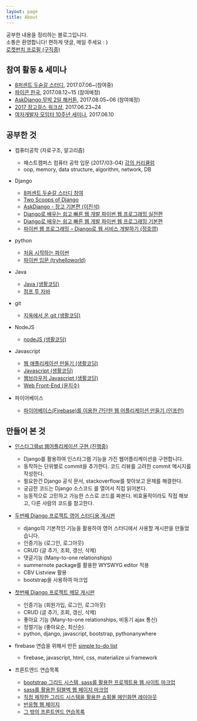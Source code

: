 ```yaml
---
layout: page
title: About
---
```


<p class="message">
  공부한 내용을 정리하는 블로그입니다.<br>
  소통은 환영합니다! 편하게 댓글, 메일 주세요 : ) <br>
  <a href="https://www.rocketpunch.com/@wayhome25">로켓펀치 프로필 (구직중)</a><br>
</p>

## 참여 활동 & 세미나
- [8퍼센트 두숟갈 스터디](https://8percent.github.io/2017-06-30/%EC%8A%A4%ED%84%B0%EB%94%94%EC%8B%9C%EC%9E%91/), 2017.07.06~(참여중)
- [파이콘 한국](https://www.pycon.kr/2017/), 2017.08.12~15 (참여예정)
- [AskDjango 무박 2일 해커톤](https://nomade.kr/moim/askdjango-hackathon-2017/), 2017.08.05~06 (참여예정)
- [2017 장고걸스 워크샵](https://djangogirls.org/seoul/), 2017.06.23~24
- [여자개발자 모임터 10주년 세미나](http://korea-womendevelopers.org/), 2017.06.10

## 공부한 것
- 컴퓨터공학 (자료구조, 알고리즘)
    - 패스트캠퍼스 컴퓨터 공학 입문 (2017/03-04) [강의 커리큘럼](http://cdn.www.fastcampus.co.kr/wp-content/uploads/2017/02/%EC%BB%B4%ED%93%A8%ED%84%B0%EA%B3%B5%ED%95%99-%EC%9E%85%EB%AC%B8-SCHOOL-2%EA%B8%B0_%EC%BB%A4%EB%A6%AC%ED%81%98%EB%9F%BC-%EB%B0%8F-%EA%B5%90%EC%9C%A1-%EC%95%88%EB%82%B4%EB%AC%B8.pdf?_ga=1.240441345.321893628.1483015444)
    - oop, memory, data structure, algorithm, network, DB

- Django
  - [8퍼센트 두숟갈 스터디 참여](https://8percent.github.io/2017-06-30/%EC%8A%A4%ED%84%B0%EB%94%94%EC%8B%9C%EC%9E%91/)
  - [Two Scoops of Django](https://www.twoscoopspress.com/products/two-scoops-of-django-1-11)
  - [AskDjango - 장고 기본편 (이진석)](https://nomade.kr/vod/django/)
  - [Django로 배우는 쉽고 빠른 웹 개발 파이썬 웹 프로그래밍 실전편](http://www.yes24.com/24/goods/29331035?scode=029)
  - [Django로 배우는 쉽고 빠른 웹 개발 파이썬 웹 프로그래밍 기본편](http://www.hanbit.co.kr/store/books/look.php?p_code=B5790464800)
  - [파이썬 웹 프로그래밍 – Django로 웹 서비스 개발하기 (정호영)](https://www.inflearn.com/members/hyunjoo_lee_1/course/)

- python
	- [처음 시작하는 파이썬](http://www.hanbit.co.kr/store/books/look.php?p_code=B2827459900)
  - [파이썬 입문 (tryhelloworld)](http://tryhelloworld.co.kr/courses/%ED%8C%8C%EC%9D%B4%EC%8D%AC-%EC%9E%85%EB%AC%B8)

- Java
  - [Java (생활코딩)](https://opentutorials.org/course/1223/4551)
  - [점프 투 자바](https://wikidocs.net/265)

- git
    - [지옥에서 온 git (생활코딩)](https://opentutorials.org/module/2676)

- NodeJS
  - [nodeJS (생활코딩)](https://opentutorials.org/course/2136)

- Javascript
  - [웹 애플리케이션 만들기 (생활코딩)](https://opentutorials.org/course/1688)
  - [Javascript (생활코딩)](https://opentutorials.org/course/743)
  - [웹브라우저 Javascript (생활코딩)](https://opentutorials.org/course/1375)
  - [Web Front-End (윤지수)](http://olc.kr/course/course_online_view.jsp?id=470)

- 파이어베이스
  - [파이어베이스(Firebase)를 이용한 간단한 웹 어플리케이션 만들기 (인프런)](https://www.inflearn.com/course/%ED%8C%8C%EC%9D%B4%EC%96%B4%EB%B2%A0%EC%9D%B4%EC%8A%A4-%EA%B0%95%EC%A2%8C-%EC%9B%B9-%EC%96%B4%ED%94%8C%EB%A6%AC%EC%BC%80%EC%9D%B4%EC%85%98/)


## 만들어 본 것


- [인스타그램st 웹어플리케이션 구현 (진행중)](https://github.com/wayhome25/Instagram)
  - Django를 활용하여 인스타그램 기능을 가진 웹어플리케이션을 구현합니다.
  - 동작하는 단위별로 commit을 추가한다. 코드 리뷰를 고려한 commit 메시지를 작성한다.
  - 필요한건 Django 공식 문서, stackoverflow를 찾아보고 문제를 해결한다.
  - 궁금한 코드는 Django 소스코드 를 열어서 직접 읽어본다.
  - 능동적으로 고민하고 가능한 스스로 코드를 짜본다. 비효율적이라도 직접 해보고, 다른 사람의 코드를 참고한다.

- [두번째 Django 프로젝트 영어 스터디용 게시판](https://github.com/wayhome25/django_english_project)
    - django의 기본적인 기능을 활용하여 영어 스터디에서 사용할 게시판을 만들었습니다.
    - 인증기능 (로그인, 로그아웃)
    - CRUD (글 추가, 조회, 갱신, 삭제)
    - 댓글기능 (Many-to-one relationships)
    - summernote package를 활용한 WYSWYG editor 적용
	- CBV Listview 활용
    - bootstrap을 사용하여 마크업

- [첫번째 Django 프로젝트 메모 게시판](https://github.com/wayhome25/django_memo_project)
    - 인증기능 (회원가입, 로그인, 로그아웃)
    - CRUD (글 추가, 조회, 갱신, 삭제)
    - 좋아요 기능 (Many-to-one relationships, 비동기 ajax 통신)
    - 정렬기능 (좋아요순, 최신순)
    - python, django, javascript, bootstrap, pythonanywhere

- firebase 연습을 위해서 만든 [simple to-do list](https://simple-todolist.firebaseapp.com/)
  - firebase, javascript, html, css, materialize ui framework

- 프론트엔드 연습목록
	- [bootstrap 그리드 시스템, sass를 활용한 프로젝트용 웹 사이트 마크업](https://wayhome25.github.io/fastcampus_school/homework/10km/)
	- [sass를 활용한 텀블벅 웹 페이지 마크업](https://wayhome25.github.io/fastcampus_school/01_html-css/tumblbug/projects.html)
	- [직접 제작한 그리드 시스템을 활용한 쇼핑몰 메인화면 레이아웃](https://wayhome25.github.io/front-end/practice_team_activity)
	- [반응형 웹 페이지 ](https://wayhome25.github.io/small_project/responsive_website/)
	- [그 밖의 프론트엔드 연습목록](https://github.com/wayhome25/front-end/blob/master/Readme.md)
